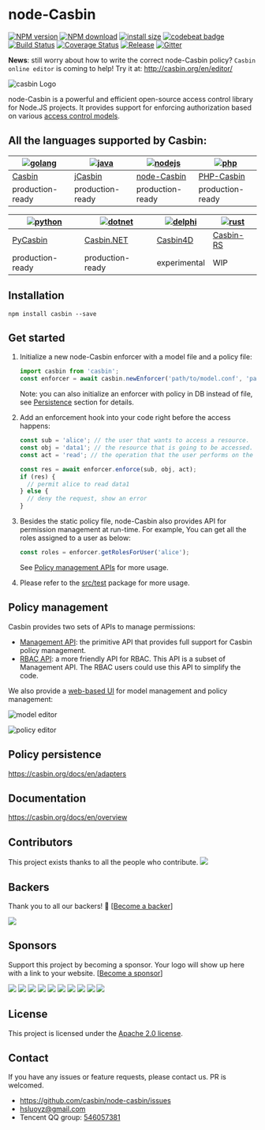 # node-Casbin

[![NPM version][npm-image]][npm-url]
[![NPM download][download-image]][download-url]
[![install size](https://packagephobia.now.sh/badge?p=casbin)](https://packagephobia.now.sh/result?p=casbin)
[![codebeat badge](https://codebeat.co/badges/c17c9ee1-da42-4db3-8047-9574ad2b23b1)](https://codebeat.co/projects/github-com-casbin-node-casbin-master)
[![Build Status](https://travis-ci.org/casbin/node-casbin.svg?branch=master)](https://travis-ci.org/casbin/node-casbin)
[![Coverage Status](https://coveralls.io/repos/github/casbin/node-casbin/badge.svg?branch=master)](https://coveralls.io/github/casbin/node-casbin?branch=master)
[![Release](https://img.shields.io/github/release/casbin/node-casbin.svg)](https://github.com/casbin/node-casbin/releases/latest)
[![Gitter](https://badges.gitter.im/Join%20Chat.svg)](https://gitter.im/casbin/lobby)

[npm-image]: https://img.shields.io/npm/v/casbin.svg?style=flat-square
[npm-url]: https://npmjs.org/package/casbin
[download-image]: https://img.shields.io/npm/dm/casbin.svg?style=flat-square
[download-url]: https://npmjs.org/package/casbin

**News**: still worry about how to write the correct node-Casbin policy? `Casbin online editor` is coming to help! Try it at: http://casbin.org/en/editor/

![casbin Logo](casbin-logo.png)

node-Casbin is a powerful and efficient open-source access control library for Node.JS projects. It provides support for enforcing authorization based on various [access control models](https://en.wikipedia.org/wiki/Computer_security_model).

## All the languages supported by Casbin:

[![golang](https://casbin.org/img/langs/golang.png)](https://github.com/casbin/casbin) | [![java](https://casbin.org/img/langs/java.png)](https://github.com/casbin/jcasbin) | [![nodejs](https://casbin.org/img/langs/nodejs.png)](https://github.com/casbin/node-casbin) | [![php](https://casbin.org/img/langs/php.png)](https://github.com/php-casbin/php-casbin)
----|----|----|----
[Casbin](https://github.com/casbin/casbin) | [jCasbin](https://github.com/casbin/jcasbin) | [node-Casbin](https://github.com/casbin/node-casbin) | [PHP-Casbin](https://github.com/php-casbin/php-casbin)
production-ready | production-ready | production-ready | production-ready

[![python](https://casbin.org/img/langs/python.png)](https://github.com/casbin/pycasbin) | [![dotnet](https://casbin.org/img/langs/dotnet.png)](https://github.com/casbin-net/Casbin.NET) | [![delphi](https://casbin.org/img/langs/delphi.png)](https://github.com/casbin4d/Casbin4D) | [![rust](https://casbin.org/img/langs/rust.png)](https://github.com/Devolutions/casbin-rs)
----|----|----|----
[PyCasbin](https://github.com/casbin/pycasbin) | [Casbin.NET](https://github.com/casbin-net/Casbin.NET) | [Casbin4D](https://github.com/casbin4d/Casbin4D) | [Casbin-RS](https://github.com/Devolutions/casbin-rs)
production-ready | production-ready | experimental | WIP

## Installation

```
npm install casbin --save
```

## Get started

1. Initialize a new node-Casbin enforcer with a model file and a policy file:

   ```typescript
   import casbin from 'casbin';
   const enforcer = await casbin.newEnforcer('path/to/model.conf', 'path/to/policy.csv');
   ```

   Note: you can also initialize an enforcer with policy in DB instead of file, see [Persistence](#policy-persistence) section for details.

2. Add an enforcement hook into your code right before the access happens:

   ```typescript
   const sub = 'alice'; // the user that wants to access a resource.
   const obj = 'data1'; // the resource that is going to be accessed.
   const act = 'read'; // the operation that the user performs on the resource.

   const res = await enforcer.enforce(sub, obj, act);
   if (res) {
     // permit alice to read data1
   } else {
     // deny the request, show an error
   }
   ```

3. Besides the static policy file, node-Casbin also provides API for permission management at run-time. For example, You can get all the roles assigned to a user as below:

   ```typescript
   const roles = enforcer.getRolesForUser('alice');
   ```

   See [Policy management APIs](#policy-management) for more usage.

4. Please refer to the [src/test](https://github.com/casbin/node-casbin/tree/master/test) package for more usage.

## Policy management

Casbin provides two sets of APIs to manage permissions:

- [Management API](https://casbin.org/docs/en/management-api): the primitive API that provides full support for Casbin policy management.
- [RBAC API](https://casbin.org/docs/en/rbac-api): a more friendly API for RBAC. This API is a subset of Management API. The RBAC users could use this API to simplify the code.

We also provide a [web-based UI](https://casbin.org/docs/en/admin-portal) for model management and policy management:

![model editor](https://hsluoyz.github.io/casbin/ui_model_editor.png)

![policy editor](https://hsluoyz.github.io/casbin/ui_policy_editor.png)

## Policy persistence

https://casbin.org/docs/en/adapters

## Documentation

https://casbin.org/docs/en/overview

## Contributors

This project exists thanks to all the people who contribute. 
<a href="https://github.com/casbin/node-casbin/graphs/contributors"><img src="https://opencollective.com/node-casbin/contributors.svg?width=890&button=false" /></a>

## Backers

Thank you to all our backers! 🙏 [[Become a backer](https://opencollective.com/casbin#backer)]

<a href="https://opencollective.com/casbin#backers" target="_blank"><img src="https://opencollective.com/casbin/backers.svg?width=890"></a>

## Sponsors

Support this project by becoming a sponsor. Your logo will show up here with a link to your website. [[Become a sponsor](https://opencollective.com/casbin#sponsor)]

<a href="https://opencollective.com/casbin/sponsor/0/website" target="_blank"><img src="https://opencollective.com/casbin/sponsor/0/avatar.svg"></a>
<a href="https://opencollective.com/casbin/sponsor/1/website" target="_blank"><img src="https://opencollective.com/casbin/sponsor/1/avatar.svg"></a>
<a href="https://opencollective.com/casbin/sponsor/2/website" target="_blank"><img src="https://opencollective.com/casbin/sponsor/2/avatar.svg"></a>
<a href="https://opencollective.com/casbin/sponsor/3/website" target="_blank"><img src="https://opencollective.com/casbin/sponsor/3/avatar.svg"></a>
<a href="https://opencollective.com/casbin/sponsor/4/website" target="_blank"><img src="https://opencollective.com/casbin/sponsor/4/avatar.svg"></a>
<a href="https://opencollective.com/casbin/sponsor/5/website" target="_blank"><img src="https://opencollective.com/casbin/sponsor/5/avatar.svg"></a>
<a href="https://opencollective.com/casbin/sponsor/6/website" target="_blank"><img src="https://opencollective.com/casbin/sponsor/6/avatar.svg"></a>
<a href="https://opencollective.com/casbin/sponsor/7/website" target="_blank"><img src="https://opencollective.com/casbin/sponsor/7/avatar.svg"></a>
<a href="https://opencollective.com/casbin/sponsor/8/website" target="_blank"><img src="https://opencollective.com/casbin/sponsor/8/avatar.svg"></a>
<a href="https://opencollective.com/casbin/sponsor/9/website" target="_blank"><img src="https://opencollective.com/casbin/sponsor/9/avatar.svg"></a>

## License

This project is licensed under the [Apache 2.0 license](LICENSE).

## Contact

If you have any issues or feature requests, please contact us. PR is welcomed.

- https://github.com/casbin/node-casbin/issues
- hsluoyz@gmail.com
- Tencent QQ group: [546057381](//shang.qq.com/wpa/qunwpa?idkey=8ac8b91fc97ace3d383d0035f7aa06f7d670fd8e8d4837347354a31c18fac885)
